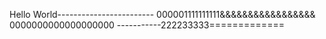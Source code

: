 Hello World------------------------
000001111111111&&&&&&&&&&&&&&&&&
0000000000000000000
-----------222233333=============

